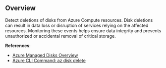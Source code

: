 ## Overview

Detect deletions of disks from Azure Compute resources. Disk deletions can result in data loss or disruption of services relying on the affected resources. Monitoring these events helps ensure data integrity and prevents unauthorized or accidental removal of critical storage.

**References**:
- [Azure Managed Disks Overview](https://learn.microsoft.com/en-us/azure/virtual-machines/disks-types)
- [Azure CLI Command: az disk delete](https://learn.microsoft.com/en-us/cli/azure/disk?view=azure-cli-latest#az-disk-delete)
